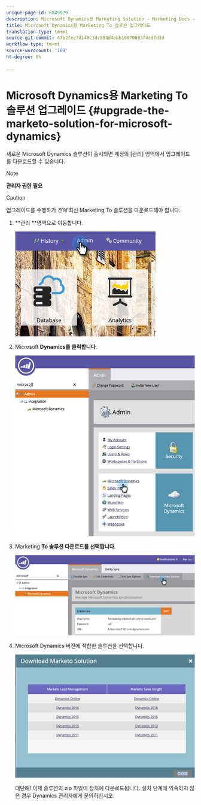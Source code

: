 ```yaml
---
unique-page-id: 6849029
description: Microsoft Dynamics용 Marketing Solution - Marketing Docs - 제품 설명서 업그레이드
title: Microsoft Dynamics용 Marketing To 솔루션 업그레이드
translation-type: tm+mt
source-git-commit: 47b2fee7d146c3dc558d4bbb10070683f4cdfd3d
workflow-type: tm+mt
source-wordcount: '109'
ht-degree: 0%

---
```



# Microsoft Dynamics용 Marketing To 솔루션 업그레이드 {#upgrade-the-marketo-solution-for-microsoft-dynamics}

새로운 Microsoft Dynamics 솔루션이 출시되면 계정의 [관리] 영역에서 업그레이드를 다운로드할 수 있습니다.

>[!NOTE]
>
>**관리자 권한 필요**

>[!CAUTION]
>
>업그레이드를 수행하기 *전에* 최신 Marketing To 솔루션을 다운로드해야 합니다.

1. **관리 **영역으로 이동합니다.

   ![](assets/admin.png)

1. Microsoft **Dynamics를 클릭합니다**.

   ![](assets/image2015-3-16-10-3a51-3a25.png)

1. Marketing **To 솔루션 다운로드를 선택합니다**.

   ![](assets/image2015-3-16-10-3a52-3a1.png)

1. Microsoft Dynamics 버전에 적합한 솔루션을 선택합니다.

   ![](assets/msd-online.png)

   대단해! 이제 솔루션의 zip 파일이 장치에 다운로드됩니다. 설치 단계에 익숙하지 않은 경우 Dynamics 관리자에게 문의하십시오.

